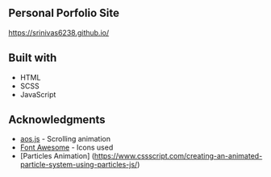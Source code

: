 ## Personal Porfolio Site

https://srinivas6238.github.io/

## Built with

- HTML
- SCSS
- JavaScript


## Acknowledgments

* [aos.js](https://michalsnik.github.io/aos/) - Scrolling animation
* [Font Awesome](https://fontawesome.com/?from=io/) - Icons used
* [Particles Animation] (https://www.cssscript.com/creating-an-animated-particle-system-using-particles-js/) 
